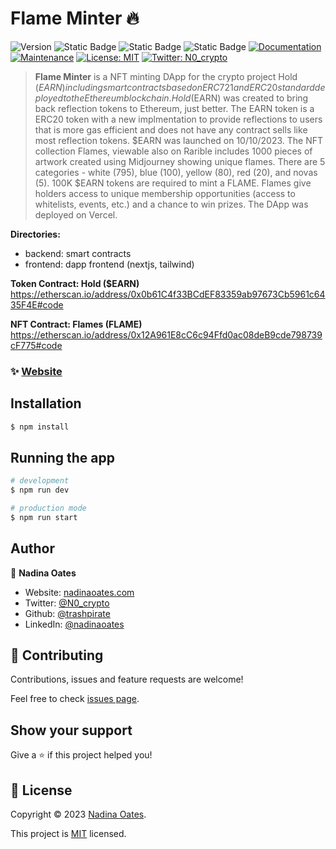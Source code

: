 # Flame Minter 🔥
![Version](https://img.shields.io/badge/version-1.1.0-blue.svg?cacheSeconds=2592000)
![Static Badge](https://img.shields.io/badge/node-v9.8.1-blue)
![Static Badge](https://img.shields.io/badge/npm-v18.17.0-blue)
![Static Badge](https://img.shields.io/badge/next-v13.4.4-blue)
[![Documentation](https://img.shields.io/badge/documentation-yes-brightgreen.svg)](https://github.com/trashpirate/hold-earn#readme)
[![Maintenance](https://img.shields.io/badge/Maintained%3F-yes-green.svg)](https://github.com/trashpirate/hold-earn/graphs/commit-activity)
[![License: MIT](https://img.shields.io/github/license/trashpirate/hold-earn)](https://github.com/trashpirate/hold-earn/blob/main/LICENSE)
[![Twitter: N0\_crypto](https://img.shields.io/twitter/follow/N0\_crypto.svg?style=social)](https://twitter.com/N0\_crypto)

> **Flame Minter** is a NFT minting DApp for the crypto project Hold ($EARN) including smart contracts based on ERC721 and ERC20 standard deployed to the Ethereum blockchain. Hold ($EARN) was created to bring back reflection tokens to Ethereum, just better. The EARN token is a ERC20 token with a new implmentation to provide reflections to users that is more gas efficient and does not have any contract sells like most reflection tokens. $EARN was launched on 10/10/2023. The NFT collection Flames, viewable also on Rarible includes 1000 pieces of artwork created using Midjourney showing unique flames. There are 5 categories - white (795), blue (100), yellow (80), red (20), and novas (5). 100K $EARN tokens are required to mint a FLAME. Flames give holders access to unique membership opportunities (access to whitelists, events, etc.) and a chance to win prizes. The DApp was deployed on Vercel.

**Directories:**
- backend: smart contracts
- frontend: dapp frontend (nextjs, tailwind)

**Token Contract: Hold ($EARN)**  
https://etherscan.io/address/0x0b61C4f33BCdEF83359ab97673Cb5961c6435F4E#code

**NFT Contract: Flames (FLAME)**  
https://etherscan.io/address/0x12A961E8cC6c94Ffd0ac08deB9cde798739cF775#code


### ✨ [Website](https://www.buyholdearn.com)

## Installation

```bash
$ npm install
```

## Running the app

```bash
# development
$ npm run dev

# production mode
$ npm run start
```


## Author

👤 **Nadina Oates**

* Website: [nadinaoates.com](https://nadinaoates.com)
* Twitter: [@N0\_crypto](https://twitter.com/N0\_crypto)
* Github: [@trashpirate](https://github.com/trashpirate)
* LinkedIn: [@nadinaoates](https://linkedin.com/in/nadinaoates)


## 🤝 Contributing

Contributions, issues and feature requests are welcome!

Feel free to check [issues page](https://github.com/trashpirate/flame-minter/issues). 

## Show your support

Give a ⭐️ if this project helped you!


## 📝 License

Copyright © 2023 [Nadina Oates](https://github.com/trashpirate).

This project is [MIT](https://github.com/trashpirate/betting-dapp-frontend/blob/master/LICENSE) licensed.

